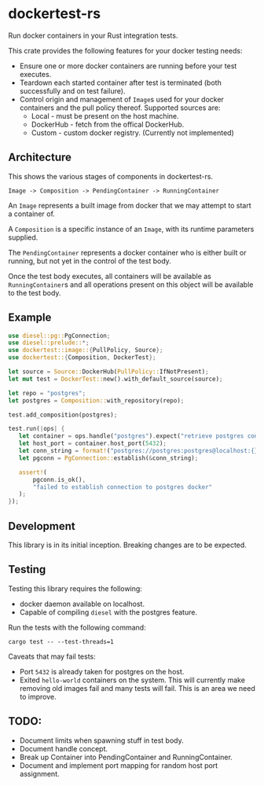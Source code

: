# dockertest-rs

Run docker containers in your Rust integration tests.

This crate provides the following features for your docker testing needs:

* Ensure one or more docker containers are running before your test executes.
* Teardown each started container after test is terminated (both successfully and on test failure).
* Control origin and management of `Image`s used for your docker containers and the pull policy thereof.
Supported sources are:
  * Local - must be present on the host machine.
  * DockerHub - fetch from the offical DockerHub.
  * Custom - custom docker registry. (Currently not implemented)

## Architecture

This shows the various stages of components in dockertest-rs.

```
Image -> Composition -> PendingContainer -> RunningContainer
```

An `Image` represents a built image from docker that we may attempt to start a container of.

A `Composition` is a specific instance of an `Image`, with its runtime parameters supplied.

The `PendingContainer` represents a docker container who is either built or running,
but not yet in the control of the test body.

Once the test body executes, all containers will be available as `RunningContainer`s and
all operations present on this object will be available to the test body.

## Example

 ```rust
use diesel::pg::PgConnection;
use diesel::prelude::*;
use dockertest::image::{PullPolicy, Source};
use dockertest::{Composition, DockerTest};

let source = Source::DockerHub(PullPolicy::IfNotPresent);
let mut test = DockerTest::new().with_default_source(source);

let repo = "postgres";
let postgres = Composition::with_repository(repo);

test.add_composition(postgres);

test.run(|ops| {
    let container = ops.handle("postgres").expect("retrieve postgres container");
    let host_port = container.host_port(5432);
    let conn_string = format!("postgres://postgres:postgres@localhost:{}", host_port);
    let pgconn = PgConnection::establish(&conn_string);

    assert!(
        pgconn.is_ok(),
        "failed to establish connection to postgres docker"
    );
});
```

## Development

This library is in its initial inception. Breaking changes are to be expected.

## Testing

Testing this library requires the following:
* docker daemon available on localhost.
* Capable of compiling `diesel` with the postgres feature.

Run the tests with the following command:
```
cargo test -- --test-threads=1
```

Caveats that may fail tests:
* Port `5432` is already taken for postgres on the host.
* Exited `hello-world` containers on the system. This will currently make removing
old images fail and many tests will fail. This is an area we need to improve.

## TODO:
* Document limits when spawning stuff in test body.
* Document handle concept.
* Break up Container into PendingContainer and RunningContainer.
* Document and implement port mapping for random host port assignment.
